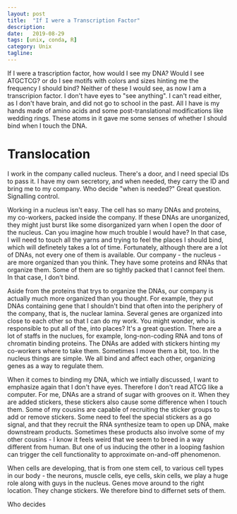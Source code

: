 ```yaml
---
layout: post
title:  "If I were a Transcription Factor"
description:
date:   2019-08-29
tags: [unix, conda, R]
category: Unix
tagline: 
---
```


If I were a trascription factor, how would I see my DNA? Would I see ATGCTCG? or do I see motifs with colors and sizes hinting me the frequency I should bind? Neither of these I would see, as now I am a transcripion factor. I don't have eyes to "see anything". I can't read either, as I don't have brain, and did not go to school in the past. All I have is my hands made of amino acids and some post-translational modifications like wedding rings. These atoms in it gave me some senses of whether I should bind when I touch the DNA.

# Translocation
I work in the company called nucleus. There's a door, and I need special IDs to pass it. I have my own secretory, and when needed, they carry the ID and bring me to my company. Who decide "when is needed?" Great question. Signalling control.

Working in a nucleus isn't easy. The cell has so many DNAs and proteins, my co-workers, packed inside the company. If these DNAs are unorganized, they might just burst like some disorganized yarn when I open the door of the nucleus. Can you imagine how much trouble I would have? In that case, I will need to touch all the yarns and trying to feel the places I should bind, which will definetely takes a lot of time. Fortunately, although there are a lot of DNAs, not every one of them is available. Our company - the nucleus - are more organized than you think. They have some proteins and RNAs that organize them. Some of them are so tightly packed that I cannot feel them. In that case, I don't bind.

Aside from the proteins that trys to organize the DNAs, our company is actually much more organized than you thought.  For example, they put DNAs containing gene that I shouldn't bind that often into the periphery of the company, that is, the nuclear lamina. Several genes are organized into close to each other so that I can do my work. You might wonder, who is responsible to put all of the, into places? It's a great question. There are a lot of staffs in the nuclues, for example, long-non-coding RNA and tons of chromatin binding proteins. The DNAs are added with stickers hinting my co-workers where to take them. Sometimes I move them a bit, too. In the nucleus things are simple. We all bind and affect each other, organizing genes as a way to regulate them.

When it comes to binding my DNA, which we intially discussed, I want to emphasize again that I don't have eyes. Therefore I don't read ATCG like a computer. For me, DNAs are a strand of sugar with grooves on it. When they are added stickers, these stickers also cause some difference when I touch them. Some of my cousins are capable of recruiting the sticker groups to add or remove stickers. Some need to feel the special stickers as a go signal, and that they recruit the RNA synthesize team to open up DNA, make downstream products. Sometimes these products also involve some of my other cousins - I know it feels weird that we seem to breed in a way different from human. But one of us inducing the other in a looping fashion can trigger the cell functionality to approximate on-and-off phenomenon.

When cells are developing, that is from one stem cell, to various cell types in our body - the neurons, muscle cells, eye cells, skin cells, we play a huge role along with guys in the nucleus. Genes move around to the right location. They change stickers. We therefore bind to differnet sets of them. 

Who decides